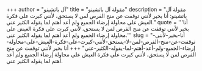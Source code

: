 +++
author = "آل باتشينو"
title = "مقولة آل باتشينو"
description = "مقولة آل باتشينو: ‏أنا بخير لأنني توقفت عن منح الفرص لمن لا يستحق، لأنني كبرت على فكرة العيش على محاولة إرضاء الجميع ولم أعد أهتم لما يقوله الكثير عني."
quote = '''‏أنا بخير لأنني توقفت عن منح الفرص لمن لا يستحق، لأنني كبرت على فكرة العيش على محاولة إرضاء الجميع ولم أعد أهتم لما يقوله الكثير عني.'''
slug = "‏أنا-بخير-لأنني-توقفت-عن-منح-الفرص-لمن-لا-يستحق-لأنني-كبرت-على-فكرة-العيش-على-محاولة-إرضاء-الجميع-ولم-أعد-أهتم-لما-يقوله-الكثير-عني"
+++
‏أنا بخير لأنني توقفت عن منح الفرص لمن لا يستحق، لأنني كبرت على فكرة العيش على محاولة إرضاء الجميع ولم أعد أهتم لما يقوله الكثير عني.
